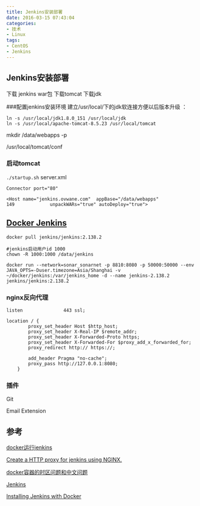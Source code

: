 ```yaml
---
title: Jenkins安装部署
date: 2016-03-15 07:43:04
categories:
- 技术
- Linux
tags:
- CentOS
- Jenkins
---
```


## Jenkins安装部署

下载 jenkins war包
下载tomcat
下载jdk

###配置jenkins安装环境
建立/usr/local/下的jdk软连接方便以后版本升级 ：

```
ln -s /usr/local/jdk1.8.0_151 /usr/local/jdk
ln -s /usr/local/apache-tomcat-8.5.23 /usr/local/tomcat
```


mkdir /data/webapps -p

/usr/local/tomcat/conf

### 启动tomcat

`./startup.sh`
server.xml

```
Connector port="80" 

<Host name="jenkins.ovwane.com"  appBase="/data/webapps"
149             unpackWARs="true" autoDeploy="true">
```



## [Docker Jenkins](https://hub.docker.com/r/jenkins/jenkins/)

```shell
docker pull jenkins/jenkins:2.138.2
```

```shell
#jenkins启动用户id 1000
chown -R 1000:1000 /data/jenkins
```

```shell
docker run --network=sonar_sonarnet -p 8810:8080 -p 50000:50000 --env JAVA_OPTS=-Duser.timezone=Asia/Shanghai -v ~/docker/jenkins:/var/jenkins_home -d --name jenkins-2.138.2 jenkins/jenkins:2.138.2 
```



### nginx反向代理

```nginx
listen               443 ssl;

location / {
        proxy_set_header Host $http_host;
        proxy_set_header X-Real-IP $remote_addr;
        proxy_set_header X-Forwarded-Proto https;
        proxy_set_header X-Forwarded-For $proxy_add_x_forwarded_for;
        proxy_redirect http:// https://;

        add_header Pragma "no-cache";
        proxy_pass http://127.0.0.1:8080;
    }
```



### 插件

Git

Email Extension



## 参考

[docker运行jenkins](https://www.jianshu.com/p/3671eb8de971)

[Create a HTTP proxy for jenkins using NGINX.](https://gist.github.com/rdegges/913102)

[docker容器的时区问题和中文问题](https://www.jianshu.com/p/9299e2685976)

[Jenkins](https://jenkins.io/download/)

[Installing Jenkins with Docker](https://wiki.jenkins.io/display/JENKINS/Installing+Jenkins+with+Docker)